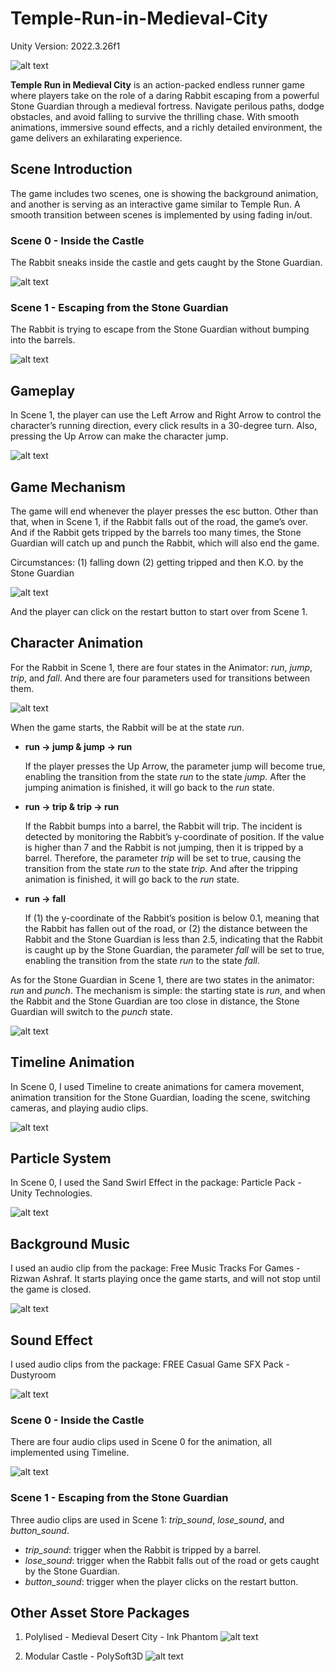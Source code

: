 # Temple-Run-in-Medieval-City
Unity Version: 2022.3.26f1

![alt text](Screenshots/ss0.png)

<b>Temple Run in Medieval City</b> is an action-packed endless runner game where players take on the role of a daring Rabbit escaping from a powerful Stone Guardian through a medieval fortress. Navigate perilous paths, dodge obstacles, and avoid falling to survive the thrilling chase. With smooth animations, immersive sound effects, and a richly detailed environment, the game delivers an exhilarating experience.


## Scene Introduction
The game includes two scenes, one is showing the background animation, and another is serving as an interactive game similar to Temple Run. A smooth transition between scenes is implemented by using fading in/out.

### Scene 0 - Inside the Castle
The Rabbit sneaks inside the castle and gets caught by the Stone Guardian.

![alt text](Screenshots/ss1.png)

### Scene 1 - Escaping from the Stone Guardian
The Rabbit is trying to escape from the Stone Guardian without bumping into the barrels.

![alt text](Screenshots/ss2.png)

## Gameplay
In Scene 1, the player can use the Left Arrow and Right Arrow to control the character’s running direction, every click results in a 30-degree turn. Also, pressing the Up Arrow can make the character jump.

![alt text](Screenshots/ss3.png)

## Game Mechanism
The game will end whenever the player presses the esc button. Other than that, when in Scene 1, if the Rabbit falls out of the road, the game’s over. And if the Rabbit gets tripped by the barrels too many times, the Stone Guardian will catch up and punch the Rabbit, which will also end the game.

Circumstances: (1) falling down (2) getting tripped and then K.O. by the Stone Guardian

![alt text](Screenshots/ss4.png)

And the player can click on the restart button to start over from Scene 1.

## Character Animation
For the Rabbit in Scene 1, there are four states in the Animator: <i>run</i>, <i>jump</i>, <i>trip</i>, and <i>fall</i>. And there are four parameters used for transitions between them.

![alt text](Screenshots/ss5.png)

When the game starts, the Rabbit will be at the state <i>run</i>.
- <b>run → jump & jump → run</b>

    If the player presses the Up Arrow, the parameter jump will become true, enabling the transition from the state <i>run</i> to the state <i>jump</i>. After the jumping animation is finished, it will go back to the <i>run</i> state.

- <b>run → trip & trip → run</b>

    If the Rabbit bumps into a barrel, the Rabbit will trip. The incident is detected by monitoring the Rabbit’s y-coordinate of position. If the value is higher than 7 and the Rabbit is not jumping, then it is tripped by a barrel. Therefore, the parameter <i>trip</i> will be set to true, causing the transition from the state <i>run</i> to the state <i>trip</i>. And after the tripping animation is finished, it will go back to the <i>run</i> state.

- <b>run → fall</b>

    If (1) the y-coordinate of the Rabbit’s position is below 0.1, meaning that the Rabbit has fallen out of the road, or (2) the distance between the Rabbit and the Stone Guardian is less than 2.5, indicating that the Rabbit is caught up by the Stone Guardian, the parameter <i>fall</i> will be set to true, enabling the transition from the state <i>run</i> to the state <i>fall</i>.

As for the Stone Guardian in Scene 1, there are two states in the animator: <i>run</i> and <i>punch</i>. The mechanism is simple: the starting state is <i>run</i>, and when the Rabbit and the Stone Guardian are too close in distance, the Stone Guardian will switch to the <i>punch</i> state.

![alt text](Screenshots/ss6.png)

## Timeline Animation
In Scene 0, I used Timeline to create animations for camera movement, animation transition for the Stone Guardian, loading the scene, switching cameras, and playing audio clips.

![alt text](Screenshots/ss7.png)

## Particle System
In Scene 0, I used the Sand Swirl Effect in the package: Particle Pack - Unity Technologies.

![alt text](Screenshots/ss8.png)

## Background Music
I used an audio clip from the package: Free Music Tracks For Games - Rizwan Ashraf.
It starts playing once the game starts, and will not stop until the game is closed.

![alt text](Screenshots/ss9.png)

## Sound Effect
I used audio clips from the package: FREE Casual Game SFX Pack - Dustyroom

![alt text](Screenshots/ss10.png)

### Scene 0 - Inside the Castle
There are four audio clips used in Scene 0 for the animation, all implemented using Timeline.

![alt text](Screenshots/ss11.png)

### Scene 1 - Escaping from the Stone Guardian
Three audio clips are used in Scene 1: <i>trip_sound</i>, <i>lose_sound</i>, and <i>button_sound</i>.
- <i>trip_sound</i>: trigger when the Rabbit is tripped by a barrel.
- <i>lose_sound</i>: trigger when the Rabbit falls out of the road or gets caught by the Stone Guardian.
- <i>button_sound</i>: trigger when the player clicks on the restart button.

## Other Asset Store Packages
1. Polylised - Medieval Desert City - Ink Phantom
![alt text](Screenshots/ss12.png)

2. Modular Castle - PolySoft3D
![alt text](Screenshots/ss13.png)